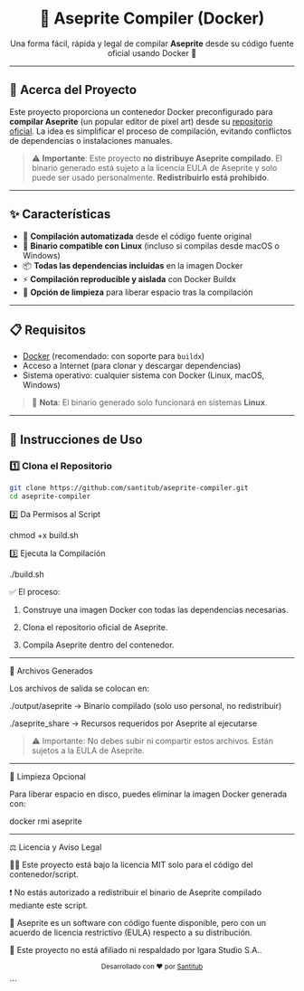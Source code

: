 <h1 align="center">🧰 Aseprite Compiler (Docker)</h1>

<p align="center">
  Una forma fácil, rápida y legal de compilar <strong>Aseprite</strong> desde su código fuente oficial usando Docker 🐳
</p>

---

## 📌 Acerca del Proyecto

Este proyecto proporciona un contenedor Docker preconfigurado para **compilar Aseprite** (un popular editor de pixel art) desde su [repositorio oficial](https://github.com/aseprite/aseprite). La idea es simplificar el proceso de compilación, evitando conflictos de dependencias o instalaciones manuales.

> ⚠️ **Importante**: Este proyecto **no distribuye Aseprite compilado**. El binario generado está sujeto a la licencia EULA de Aseprite y solo puede ser usado personalmente. **Redistribuirlo está prohibido**.

---

## ✨ Características

- 🔧 **Compilación automatizada** desde el código fuente original
- 🐧 **Binario compatible con Linux** (incluso si compilas desde macOS o Windows)
- 📦 **Todas las dependencias incluidas** en la imagen Docker
- ⚡ **Compilación reproducible y aislada** con Docker Buildx
- 🧼 **Opción de limpieza** para liberar espacio tras la compilación

---

## 📋 Requisitos

- [Docker](https://www.docker.com/get-started) (recomendado: con soporte para `buildx`)
- Acceso a Internet (para clonar y descargar dependencias)
- Sistema operativo: cualquier sistema con Docker (Linux, macOS, Windows)

> 🐧 **Nota**: El binario generado solo funcionará en sistemas **Linux**.

---

## 🚀 Instrucciones de Uso

### 1️⃣ Clona el Repositorio

```bash
git clone https://github.com/santitub/aseprite-compiler.git
cd aseprite-compiler
```

2️⃣ Da Permisos al Script

chmod +x build.sh

3️⃣ Ejecuta la Compilación

./build.sh

✅ El proceso:

1. Construye una imagen Docker con todas las dependencias necesarias.


2. Clona el repositorio oficial de Aseprite.


3. Compila Aseprite dentro del contenedor.




---

📂 Archivos Generados

Los archivos de salida se colocan en:

./output/aseprite → Binario compilado (solo uso personal, no redistribuir)

./aseprite_share → Recursos requeridos por Aseprite al ejecutarse


> ⚠️ Importante: No debes subir ni compartir estos archivos. Están sujetos a la EULA de Aseprite.




---

🧹 Limpieza Opcional

Para liberar espacio en disco, puedes eliminar la imagen Docker generada con:

docker rmi aseprite


---

⚖️ Licencia y Aviso Legal

🧑‍⚖️ Este proyecto está bajo la licencia MIT solo para el código del contenedor/script.

❗ No estás autorizado a redistribuir el binario de Aseprite compilado mediante este script.

🔗 Aseprite es un software con código fuente disponible, pero con un acuerdo de licencia restrictivo (EULA) respecto a su distribución.

🧾 Este proyecto no está afiliado ni respaldado por Igara Studio S.A..

<p align="center"><sub>Desarrollado con ❤️ por <a href="https://github.com/santitub">Santitub</a></sub></p>
```